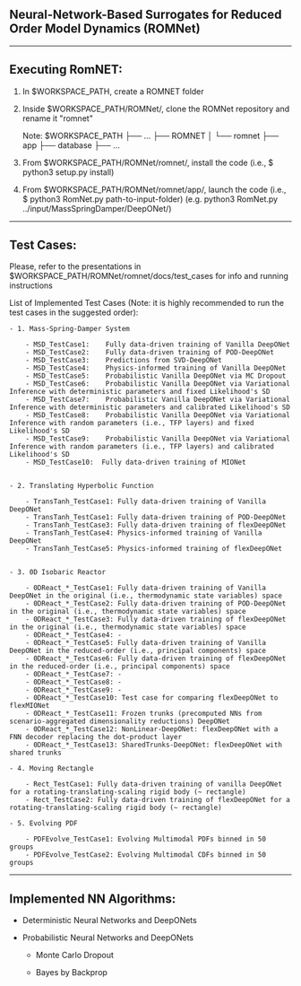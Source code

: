 ## Neural-Network-Based Surrogates for Reduced Order Model Dynamics (ROMNet)



--------------------------------------------------------------------------------------
## Executing RomNET:

1. In $WORKSPACE_PATH, create a ROMNET folder

2. Inside $WORKSPACE_PATH/ROMNet/, clone the ROMNet repository and rename it "romnet"

	Note: $WORKSPACE_PATH
					├── ...
					├── ROMNET
					│		└── romnet
									├── app
									├── database
									├── ...

3. From $WORKSPACE_PATH/ROMNet/romnet/, install the code (i.e., $ python3 setup.py install)

4. From $WORKSPACE_PATH/ROMNet/romnet/app/, launch the code (i.e., $ python3 RomNet.py path-to-input-folder) 
	(e.g. python3 RomNet.py ../input/MassSpringDamper/DeepONet/)





--------------------------------------------------------------------------------------
## Test Cases:

Please, refer to the presentations in $WORKSPACE_PATH/ROMNet/romnet/docs/test_cases for info and running instructions


List of Implemented Test Cases (Note: it is highly recommended to run the test cases in the suggested order):

	- 1. Mass-Spring-Damper System
	
		- MSD_TestCase1:    Fully data-driven training of Vanilla DeepONet
		- MSD_TestCase2:    Fully data-driven training of POD-DeepONet
		- MSD_TestCase3:    Predictions from SVD-DeepONet
		- MSD_TestCase4:    Physics-informed training of Vanilla DeepONet
		- MSD_TestCase5:    Probabilistic Vanilla DeepONet via MC Dropout
		- MSD_TestCase6:    Probabilistic Vanilla DeepONet via Variational Inference with deterministic parameters and fixed Likelihood's SD
		- MSD_TestCase7:    Probabilistic Vanilla DeepONet via Variational Inference with deterministic parameters and calibrated Likelihood's SD
		- MSD_TestCase8:    Probabilistic Vanilla DeepONet via Variational Inference with random parameters (i.e., TFP layers) and fixed Likelihood's SD
		- MSD_TestCase9:    Probabilistic Vanilla DeepONet via Variational Inference with random parameters (i.e., TFP layers) and calibrated Likelihood's SD
		- MSD_TestCase10:  Fully data-driven training of MIONet
		
	
	- 2. Translating Hyperbolic Function
		
		- TransTanh_TestCase1: Fully data-driven training of Vanilla DeepONet
		- TransTanh_TestCase1: Fully data-driven training of POD-DeepONet
		- TransTanh_TestCase3: Fully data-driven training of flexDeepONet
		- TransTanh_TestCase4: Physics-informed training of Vanilla DeepONet
		- TransTanh_TestCase5: Physics-informed training of flexDeepONet
	
	
	- 3. 0D Isobaric Reactor 
	
		- 0DReact_*_TestCase1: Fully data-driven training of Vanilla DeepONet in the original (i.e., thermodynamic state variables) space
		- 0DReact_*_TestCase2: Fully data-driven training of POD-DeepONet in the original (i.e., thermodynamic state variables) space
		- 0DReact_*_TestCase3: Fully data-driven training of flexDeepONet in the original (i.e., thermodynamic state variables) space
		- 0DReact_*_TestCase4: -
		- 0DReact_*_TestCase5: Fully data-driven training of Vanilla DeepONet in the reduced-order (i.e., principal components) space
		- 0DReact_*_TestCase6: Fully data-driven training of flexDeepONet in the reduced-order (i.e., principal components) space
		- 0DReact_*_TestCase7: -
		- 0DReact_*_TestCase8: -
		- 0DReact_*_TestCase9: -
		- 0DReact_*_TestCase10: Test case for comparing flexDeepONet to flexMIONet
		- 0DReact_*_TestCase11: Frozen trunks (precomputed NNs from scenario-aggregated dimensionality reductions) DeepONet
		- 0DReact_*_TestCase12: NonLinear-DeepONet: flexDeepONet with a FNN decoder replacing the dot-product layer
		- 0DReact_*_TestCase13: SharedTrunks-DeepONet: flexDeepONet with shared trunks
		
	- 4. Moving Rectangle
	
		- Rect_TestCase1: Fully data-driven training of vanilla DeepONet for a rotating-translating-scaling rigid body (~ rectangle)
		- Rect_TestCase2: Fully data-driven training of flexDeepONet for a rotating-translating-scaling rigid body (~ rectangle)
		
	- 5. Evolving PDF
		
		- PDFEvolve_TestCase1: Evolving Multimodal PDFs binned in 50 groups 
		- PDFEvolve_TestCase2: Evolving Multimodal CDFs binned in 50 groups 



--------------------------------------------------------------------------------------
## Implemented NN Algorithms:

- Deterministic Neural Networks and DeepONets

- Probabilistic Neural Networks and DeepONets

	- Monte Carlo Dropout

	- Bayes by Backprop